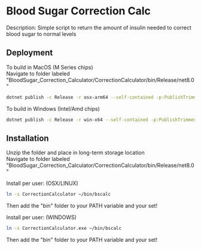 
# Blood Sugar Correction Calc

Description: Simple script to return the amount of insulin needed to correct blood sugar to normal levels

## Deployment

To build in MacOS (M Series chips)\
Navigate to folder labeled "BloodSugar_Correction_Calculator/CorrectionCalculator/bin/Release/net8.0"

```bash
dotnet publish -c Release -r osx-arm64 --self-contained -p:PublishTrimmed=true -p:PublishReadyToRun=true
```
To build in Windows (Intel/Amd chips)
```bash
dotnet publish -c Release -r win-x64 --self-contained -p:PublishTrimmed=true -p:PublishReadyToRun=true
```
## Installation
Unzip the folder and place in long-term storage location \
Navigate to folder labeled "BloodSugar_Correction_Calculator/CorrectionCalculator/bin/Release/net8.0"

Install per user: (OSX/LINUX)
```bash
ln -s CorrectionCalculator ~/bin/bscalc
```
Then add the "bin" folder to your PATH variable and your set!

Install per user: (WINDOWS)
```bash
ln -s CorrectionCalculator.exe ~/bin/bscalc
```
Then add the "bin" folder to your PATH variable and your set!
